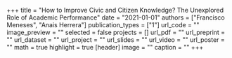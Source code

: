 +++
title = "How to Improve Civic and Citizen Knowledge? The Unexplored Role of Academic Performance"
date = "2021-01-01"
authors = ["Francisco Meneses", "Anais Herrera"]
publication_types = ["1"]
url_code = ""
image_preview = ""
selected = false
projects = []
url_pdf = ""
url_preprint = ""
url_dataset = ""
url_project = ""
url_slides = ""
url_video = ""
url_poster = ""
math = true
highlight = true
[header]
image = ""
caption = ""
+++
